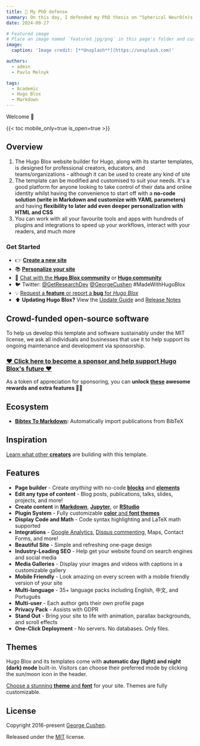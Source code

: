 ```yaml
---
title: 🎉 My PhD defense
summary: On this day, I defended my PhD thesis on "Spherical NeurO(n)s for Geometric Deep Learning"!
date: 2024-09-27

# Featured image
# Place an image named `featured.jpg/png` in this page's folder and customize its options here.
image:
  caption: 'Image credit: [**Unsplash**](https://unsplash.com)'

authors:
  - admin
  - Pavlo Melnyk

tags:
  - Academic
  - Hugo Blox
  - Markdown
---
```


Welcome 👋

{{< toc mobile_only=true is_open=true >}}

## Overview

1. The Hugo Blox website builder for Hugo, along with its starter templates, is designed for professional creators, educators, and teams/organizations - although it can be used to create any kind of site
2. The template can be modified and customised to suit your needs. It's a good platform for anyone looking to take control of their data and online identity whilst having the convenience to start off with a **no-code solution (write in Markdown and customize with YAML parameters)** and having **flexibility to later add even deeper personalization with HTML and CSS**
3. You can work with all your favourite tools and apps with hundreds of plugins and integrations to speed up your workflows, interact with your readers, and much more

[//]: # ([![The template is mobile first with a responsive design to ensure that your site looks stunning on every device.]&#40;https://raw.githubusercontent.com/wowchemy/wowchemy-hugo-modules/main/starters/academic/preview.png&#41;]&#40;https://hugoblox.com&#41;)

### Get Started

- 👉 [**Create a new site**](https://hugoblox.com/templates/)
- 📚 [**Personalize your site**](https://docs.hugoblox.com/)
- 💬 [Chat with the **Hugo Blox community**](https://discord.gg/z8wNYzb) or [**Hugo community**](https://discourse.gohugo.io)
- 🐦 Twitter: [@GetResearchDev](https://twitter.com/GetResearchDev) [@GeorgeCushen](https://twitter.com/GeorgeCushen) #MadeWithHugoBlox
- 💡 [Request a **feature** or report a **bug** for _Hugo Blox_](https://github.com/HugoBlox/hugo-blox-builder/issues)
- ⬆️ **Updating Hugo Blox?** View the [Update Guide](https://docs.hugoblox.com/reference/update/) and [Release Notes](https://github.com/HugoBlox/hugo-blox-builder/releases)

## Crowd-funded open-source software

To help us develop this template and software sustainably under the MIT license, we ask all individuals and businesses that use it to help support its ongoing maintenance and development via sponsorship.

### [❤️ Click here to become a sponsor and help support Hugo Blox's future ❤️](https://hugoblox.com/sponsor/)

As a token of appreciation for sponsoring, you can **unlock [these](https://hugoblox.com/sponsor/) awesome rewards and extra features 🦄✨**

## Ecosystem

- **[Bibtex To Markdown](https://github.com/GetRD/academic-file-converter):** Automatically import publications from BibTeX

## Inspiration

[Learn what other **creators**](https://hugoblox.com/creators/) are building with this template.

## Features

- **Page builder** - Create _anything_ with no-code [**blocks**](https://hugoblox.com/blocks/) and [**elements**](https://docs.hugoblox.com/reference/markdown/)
- **Edit any type of content** - Blog posts, publications, talks, slides, projects, and more!
- **Create content** in [**Markdown**](https://docs.hugoblox.com/reference/markdown/), [**Jupyter**](https://docs.hugoblox.com/getting-started/cms/), or [**RStudio**](https://docs.hugoblox.com/getting-started/cms/)
- **Plugin System** - Fully customizable [**color** and **font themes**](https://docs.hugoblox.com/getting-started/customize/)
- **Display Code and Math** - Code syntax highlighting and LaTeX math supported
- **Integrations** - [Google Analytics](https://analytics.google.com), [Disqus commenting](https://disqus.com), Maps, Contact Forms, and more!
- **Beautiful Site** - Simple and refreshing one-page design
- **Industry-Leading SEO** - Help get your website found on search engines and social media
- **Media Galleries** - Display your images and videos with captions in a customizable gallery
- **Mobile Friendly** - Look amazing on every screen with a mobile friendly version of your site
- **Multi-language** - 35+ language packs including English, 中文, and Português
- **Multi-user** - Each author gets their own profile page
- **Privacy Pack** - Assists with GDPR
- **Stand Out** - Bring your site to life with animation, parallax backgrounds, and scroll effects
- **One-Click Deployment** - No servers. No databases. Only files.

## Themes

Hugo Blox and its templates come with **automatic day (light) and night (dark) mode** built-in. Visitors can choose their preferred mode by clicking the sun/moon icon in the header.

[Choose a stunning **theme** and **font**](https://docs.hugoblox.com/getting-started/customize/) for your site. Themes are fully customizable.

## License

Copyright 2016-present [George Cushen](https://georgecushen.com).

Released under the [MIT](https://github.com/HugoBlox/hugo-blox-builder/blob/main/LICENSE.md) license.
